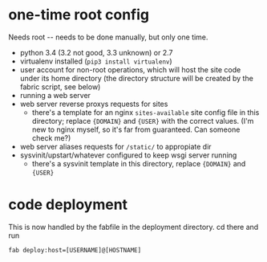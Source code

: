 # one-time root config

Needs root -- needs to be done manually, but only one time.

* python 3.4 (3.2 not good, 3.3 unknown) or 2.7
* virtualenv installed (`pip3 install virtualenv`)
* user account for non-root operations, which will host the site code under its
  home directory (the directory structure will be created by the fabric script,
  see below)
* running a web server
* web server reverse proxys requests for sites
  - there's a template for an nginx `sites-available` site config file in this
    directory; replace `{DOMAIN}` and `{USER}` with the correct values.  (I'm
    new to nginx myself, so it's far from guaranteed.  Can someone check me?)
* web server aliases requests for `/static/` to appropiate dir
* sysvinit/upstart/whatever configured to keep wsgi server running
  - there's a sysvinit template in this directory, replace `{DOMAIN}` and
    `{USER}`

# code deployment

This is now handled by the fabfile in the deployment directory.  cd there and
run

    fab deploy:host=[USERNAME]@[HOSTNAME]
